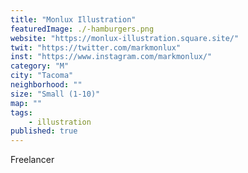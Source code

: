 ```yaml
---
title: "Monlux Illustration"
featuredImage: ./-hamburgers.png
website: "https://monlux-illustration.square.site/"
twit: "https://twitter.com/markmonlux"
inst: "https://www.instagram.com/markmonlux/"
category: "M"
city: "Tacoma"
neighborhood: ""
size: "Small (1-10)"
map: ""
tags:
    - illustration
published: true
---
```

Freelancer


